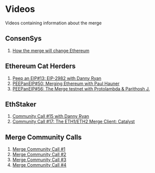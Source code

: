 # Videos

Videos containing information about the merge

## ConsenSys
1) [How the merge will change Ethereum](https://www.youtube.com/watch?v=XrJWE9beMSg)

## Ethereum Cat Herders
1) [Peep an EIP#13: EIP-2982 with Danny Ryan](https://www.youtube.com/watch?v=R0diOxQXnRo&list=PL4cwHXAawZxqoLxXqZqT4hcYhoHoP6w12&index=18)
2) [PEEPanEIP#50: Merging Ethereum with Paul Hauner](https://www.youtube.com/watch?v=S1KFIVue248&list=PL4cwHXAawZxqoLxXqZqT4hcYhoHoP6w12&index=16)
3) [PEEPanEIP#56: The Merge testnet with Protolambda & Parithosh J.](https://www.youtube.com/watch?v=qGY1e6E9cvk&list=PL4cwHXAawZxqoLxXqZqT4hcYhoHoP6w12&index=13)

## EthStaker
1) [Community Call #15 with Danny Ryan](https://www.youtube.com/watch?v=mRn-nxq8yF4)
2) [Community Call #17: The ETH1/ETH2 Merge Client: Catalyst](https://www.youtube.com/watch?v=tL8l7GGCpw0)

## Merge Community Calls
1) [Merge Community Call #1](https://www.youtube.com/watch?v=_kfS9jAUY6g&list=PL4cwHXAawZxqoLxXqZqT4hcYhoHoP6w12&index=15)
2) [Merge Community Call #2](https://www.youtube.com/watch?v=iPw7ixSgA_w&list=PL4cwHXAawZxqoLxXqZqT4hcYhoHoP6w12&index=14)
3) [Merge Community Call #3](https://www.youtube.com/watch?v=65Pt6oS3kDM&list=PL4cwHXAawZxqoLxXqZqT4hcYhoHoP6w12&index=10)
4) [Merge Community Call #4](https://www.youtube.com/watch?v=qG-A5i6x6N8&list=PL4cwHXAawZxqoLxXqZqT4hcYhoHoP6w12&index=7)
